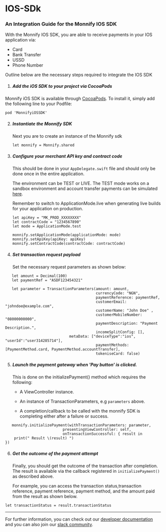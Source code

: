 # IOS-SDk

### An Integration Guide for the Monnify IOS SDK


With the Monnify IOS SDK, you are able to receive payments in your IOS application via:

*  Card
* Bank Transfer
* USSD
* Phone Number

Outline below are the necessary steps required to integrate the IOS SDK

1. ##### Add the iOS SDK to your project via CocoaPods
  Monnify iOS SDK is available through [CocoaPods](https://cocoapods.org). To install it, simply add the following line to your Podfile:
  ```
  pod 'MonnifyiOSSDK'
  ```

   
  

2. ##### Instantiate the Monnify SDK
   Next you are to create an instance of the Monnify sdk

   ```
   let monnify = Monnify.shared
   ``` 
     
3. ##### Configure your merchant API key and contract code
   This should be done in your `AppDelegate.swift` file and should only be done once in the entire application.  

   The environment can be TEST or LIVE. The TEST mode works on a sandbox environment and account transfer payments can be simulated [here](https://websim.sdk.monnify.com/#/bankingapp).

   Remember to switch to ApplicationMode.live when generating live builds for your application on production.

   ```
   let apiKey = "MK_PROD_XXXXXXXX"
   let contractCode = "1234567890"
   let mode = ApplicationMode.test

   monnify.setApplicationMode(applicationMode: mode)
   monnify.setApiKey(apiKey: apiKey)
   monnify.setContractCode(contractCode: contractCode)
   ```

4. ##### Set transaction request payload
    Set the necessary request parameters as shown below:
   
```
   let amount = Decimal(100)
   let paymentRef = "ASDF123454321"

   let parameter = TransactionParameters(amount: amount,
                                         currencyCode: "NGN",
                                         paymentReference: paymentRef,
                                         customerEmail: "johndoe@example.com",
                                         customerName: "John Doe" ,
                                         customerMobileNumber: "08000000000",
                                         paymentDescription: "Payment Description.",
                                         incomeSplitConfig: [],
   			                 metaData: ["deviceType":"ios", "userId":"user314285714"],
                                         paymentMethods: [PaymentMethod.card, PaymentMethod.accountTransfer],
                                         tokeniseCard: false)
```

5. ##### Launch the payment gateway when 'Pay button' is clicked.
   This is done on the initializePayment() method which requires the following:

    * A ViewController instance.    

    * An instance of TransactionParameters, e.g `parameters` above.

    * A completion/callback to be called with the monnify SDK is completing either after a failure or success.
```
   monnify.initializePayment(withTransactionParameters: parameter,
                          presentingViewController: self,
                          onTransactionSuccessful: { result in
    print(" Result \(result) ")
})
```



6. ##### Get the outcome of the payment attempt
    Finally, you should get the outcome of the transaction after completion.
    The result is available via the callback registered in `initializePayment()` as described above.

   For example, you can access the transaction status,transaction reference, payment reference, payment method, and the amount paid from the result as shown below.
```
let transactionStatus = result.transactionStatus
```

___
For further information, you can check out our [developer documentation](https://developers.monnify.com) and you can also join our [slack community](https://slack.monnify.com).


